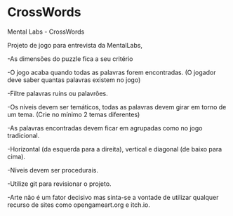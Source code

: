 # CrossWords
Mental Labs - CrossWords


Projeto de jogo para entrevista da MentalLabs,

-As dimensões do puzzle fica a seu critério

-O jogo acaba quando todas as palavras forem encontradas. (O jogador deve saber quantas palavras existem no jogo)

-Filtre palavras ruins ou palavrões.

-Os níveis devem ser temáticos, todas as palavras devem girar em torno de um tema. (Crie no mínimo 2 temas diferentes)

-As palavras encontradas devem ficar em agrupadas como no jogo tradicional.

-Horizontal (da esquerda para a direita), vertical e diagonal (de baixo para cima).

-Níveis devem ser procedurais.

-Utilize git para revisionar o projeto.

-Arte não é um fator decisivo mas sinta-se a vontade de utilizar qualquer recurso de sites como opengameart.org e itch.io.
